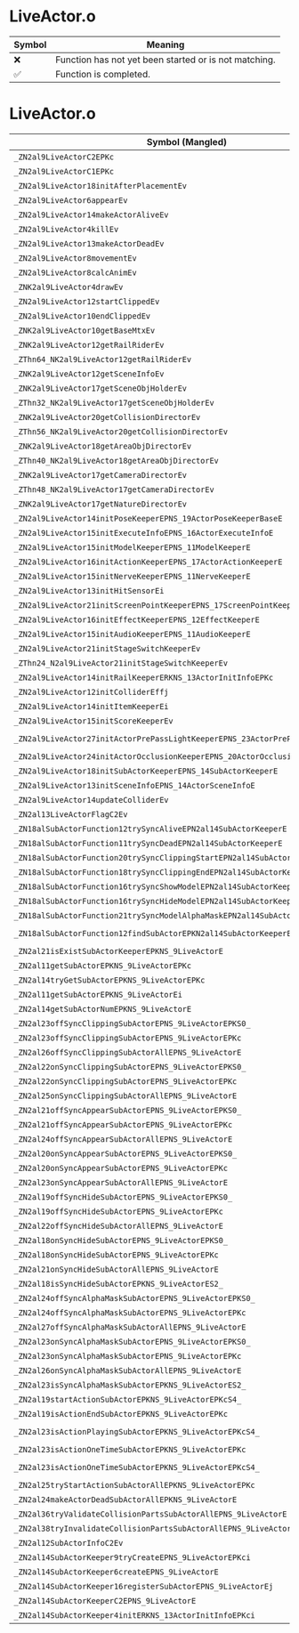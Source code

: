 # LiveActor.o
| Symbol | Meaning 
| ------------- | ------------- 
| :x: | Function has not yet been started or is not matching. 
| :white_check_mark: | Function is completed. 


# LiveActor.o
| Symbol (Mangled) | Symbol (Demangled) | Decompiled? |
| ------------- |  ------------- | ------------- |
| `_ZN2al9LiveActorC2EPKc` | `al::LiveActor::LiveActor(char const*)` | :white_check_mark: |
| `_ZN2al9LiveActorC1EPKc` | `al::LiveActor::LiveActor(char const*)` | :white_check_mark: |
| `_ZN2al9LiveActor18initAfterPlacementEv` | `al::LiveActor::initAfterPlacement(void)` | :white_check_mark: |
| `_ZN2al9LiveActor6appearEv` | `al::LiveActor::appear(void)` | :white_check_mark: |
| `_ZN2al9LiveActor14makeActorAliveEv` | `al::LiveActor::makeActorAlive(void)` | :white_check_mark: |
| `_ZN2al9LiveActor4killEv` | `al::LiveActor::kill(void)` | :white_check_mark: |
| `_ZN2al9LiveActor13makeActorDeadEv` | `al::LiveActor::makeActorDead(void)` | :white_check_mark: |
| `_ZN2al9LiveActor8movementEv` | `al::LiveActor::movement(void)` | :white_check_mark: |
| `_ZN2al9LiveActor8calcAnimEv` | `al::LiveActor::calcAnim(void)` | :white_check_mark: |
| `_ZNK2al9LiveActor4drawEv` | `al::LiveActor::draw(void)const` | :white_check_mark: |
| `_ZN2al9LiveActor12startClippedEv` | `al::LiveActor::startClipped(void)` | :white_check_mark: |
| `_ZN2al9LiveActor10endClippedEv` | `al::LiveActor::endClipped(void)` | :white_check_mark: |
| `_ZNK2al9LiveActor10getBaseMtxEv` | `al::LiveActor::getBaseMtx(void)const` | :white_check_mark: |
| `_ZNK2al9LiveActor12getRailRiderEv` | `al::LiveActor::getRailRider(void)const` | :white_check_mark: |
| `_ZThn64_NK2al9LiveActor12getRailRiderEv` | ``non-virtual thunk to'al::LiveActor::getRailRider(void)const` | :white_check_mark: |
| `_ZNK2al9LiveActor12getSceneInfoEv` | `al::LiveActor::getSceneInfo(void)const` | :white_check_mark: |
| `_ZNK2al9LiveActor17getSceneObjHolderEv` | `al::LiveActor::getSceneObjHolder(void)const` | :white_check_mark: |
| `_ZThn32_NK2al9LiveActor17getSceneObjHolderEv` | ``non-virtual thunk to'al::LiveActor::getSceneObjHolder(void)const` | :white_check_mark: |
| `_ZNK2al9LiveActor20getCollisionDirectorEv` | `al::LiveActor::getCollisionDirector(void)const` | :white_check_mark: |
| `_ZThn56_NK2al9LiveActor20getCollisionDirectorEv` | ``non-virtual thunk to'al::LiveActor::getCollisionDirector(void)const` | :white_check_mark: |
| `_ZNK2al9LiveActor18getAreaObjDirectorEv` | `al::LiveActor::getAreaObjDirector(void)const` | :white_check_mark: |
| `_ZThn40_NK2al9LiveActor18getAreaObjDirectorEv` | ``non-virtual thunk to'al::LiveActor::getAreaObjDirector(void)const` | :white_check_mark: |
| `_ZNK2al9LiveActor17getCameraDirectorEv` | `al::LiveActor::getCameraDirector(void)const` | :white_check_mark: |
| `_ZThn48_NK2al9LiveActor17getCameraDirectorEv` | ``non-virtual thunk to'al::LiveActor::getCameraDirector(void)const` | :white_check_mark: |
| `_ZNK2al9LiveActor17getNatureDirectorEv` | `al::LiveActor::getNatureDirector(void)const` | :white_check_mark: |
| `_ZN2al9LiveActor14initPoseKeeperEPNS_19ActorPoseKeeperBaseE` | `al::LiveActor::initPoseKeeper(al::ActorPoseKeeperBase *)` | :white_check_mark: |
| `_ZN2al9LiveActor15initExecuteInfoEPNS_16ActorExecuteInfoE` | `al::LiveActor::initExecuteInfo(al::ActorExecuteInfo *)` | :white_check_mark: |
| `_ZN2al9LiveActor15initModelKeeperEPNS_11ModelKeeperE` | `al::LiveActor::initModelKeeper(al::ModelKeeper *)` | :white_check_mark: |
| `_ZN2al9LiveActor16initActionKeeperEPNS_17ActorActionKeeperE` | `al::LiveActor::initActionKeeper(al::ActorActionKeeper *)` | :white_check_mark: |
| `_ZN2al9LiveActor15initNerveKeeperEPNS_11NerveKeeperE` | `al::LiveActor::initNerveKeeper(al::NerveKeeper *)` | :white_check_mark: |
| `_ZN2al9LiveActor13initHitSensorEi` | `al::LiveActor::initHitSensor(int)` | :white_check_mark: |
| `_ZN2al9LiveActor21initScreenPointKeeperEPNS_17ScreenPointKeeperE` | `al::LiveActor::initScreenPointKeeper(al::ScreenPointKeeper *)` | :white_check_mark: |
| `_ZN2al9LiveActor16initEffectKeeperEPNS_12EffectKeeperE` | `al::LiveActor::initEffectKeeper(al::EffectKeeper *)` | :white_check_mark: |
| `_ZN2al9LiveActor15initAudioKeeperEPNS_11AudioKeeperE` | `al::LiveActor::initAudioKeeper(al::AudioKeeper *)` | :white_check_mark: |
| `_ZN2al9LiveActor21initStageSwitchKeeperEv` | `al::LiveActor::initStageSwitchKeeper(void)` | :white_check_mark: |
| `_ZThn24_N2al9LiveActor21initStageSwitchKeeperEv` | ``non-virtual thunk to'al::LiveActor::initStageSwitchKeeper(void)` | :white_check_mark: |
| `_ZN2al9LiveActor14initRailKeeperERKNS_13ActorInitInfoEPKc` | `al::LiveActor::initRailKeeper(al::ActorInitInfo const&,char const*)` | :white_check_mark: |
| `_ZN2al9LiveActor12initColliderEffj` | `al::LiveActor::initCollider(float,float,unsigned int)` | :white_check_mark: |
| `_ZN2al9LiveActor14initItemKeeperEi` | `al::LiveActor::initItemKeeper(int)` | :white_check_mark: |
| `_ZN2al9LiveActor15initScoreKeeperEv` | `al::LiveActor::initScoreKeeper(void)` | :white_check_mark: |
| `_ZN2al9LiveActor27initActorPrePassLightKeeperEPNS_23ActorPrePassLightKeeperE` | `al::LiveActor::initActorPrePassLightKeeper(al::ActorPrePassLightKeeper *)` | :white_check_mark: |
| `_ZN2al9LiveActor24initActorOcclusionKeeperEPNS_20ActorOcclusionKeeperE` | `al::LiveActor::initActorOcclusionKeeper(al::ActorOcclusionKeeper *)` | :white_check_mark: |
| `_ZN2al9LiveActor18initSubActorKeeperEPNS_14SubActorKeeperE` | `al::LiveActor::initSubActorKeeper(al::SubActorKeeper *)` | :white_check_mark: |
| `_ZN2al9LiveActor13initSceneInfoEPNS_14ActorSceneInfoE` | `al::LiveActor::initSceneInfo(al::ActorSceneInfo *)` | :white_check_mark: |
| `_ZN2al9LiveActor14updateColliderEv` | `al::LiveActor::updateCollider(void)` | :white_check_mark: |
| `_ZN2al13LiveActorFlagC2Ev` | `al::LiveActorFlag::LiveActorFlag(void)` | :white_check_mark: |
| `_ZN18alSubActorFunction12trySyncAliveEPN2al14SubActorKeeperE` | `alSubActorFunction::trySyncAlive(al::SubActorKeeper *)` | :white_check_mark: |
| `_ZN18alSubActorFunction11trySyncDeadEPN2al14SubActorKeeperE` | `alSubActorFunction::trySyncDead(al::SubActorKeeper *)` | :white_check_mark: |
| `_ZN18alSubActorFunction20trySyncClippingStartEPN2al14SubActorKeeperE` | `alSubActorFunction::trySyncClippingStart(al::SubActorKeeper *)` | :white_check_mark: |
| `_ZN18alSubActorFunction18trySyncClippingEndEPN2al14SubActorKeeperE` | `alSubActorFunction::trySyncClippingEnd(al::SubActorKeeper *)` | :white_check_mark: |
| `_ZN18alSubActorFunction16trySyncShowModelEPN2al14SubActorKeeperE` | `alSubActorFunction::trySyncShowModel(al::SubActorKeeper *)` | :white_check_mark: |
| `_ZN18alSubActorFunction16trySyncHideModelEPN2al14SubActorKeeperE` | `alSubActorFunction::trySyncHideModel(al::SubActorKeeper *)` | :white_check_mark: |
| `_ZN18alSubActorFunction21trySyncModelAlphaMaskEPN2al14SubActorKeeperEf` | `alSubActorFunction::trySyncModelAlphaMask(al::SubActorKeeper *,float)` | :white_check_mark: |
| `_ZN18alSubActorFunction12findSubActorEPKN2al14SubActorKeeperEPKc` | `alSubActorFunction::findSubActor(al::SubActorKeeper const*,char const*)` | :white_check_mark: |
| `_ZN2al21isExistSubActorKeeperEPKNS_9LiveActorE` | `al::isExistSubActorKeeper(al::LiveActor const*)` | :white_check_mark: |
| `_ZN2al11getSubActorEPKNS_9LiveActorEPKc` | `al::getSubActor(al::LiveActor const*,char const*)` | :white_check_mark: |
| `_ZN2al14tryGetSubActorEPKNS_9LiveActorEPKc` | `al::tryGetSubActor(al::LiveActor const*,char const*)` | :white_check_mark: |
| `_ZN2al11getSubActorEPKNS_9LiveActorEi` | `al::getSubActor(al::LiveActor const*,int)` | :white_check_mark: |
| `_ZN2al14getSubActorNumEPKNS_9LiveActorE` | `al::getSubActorNum(al::LiveActor const*)` | :white_check_mark: |
| `_ZN2al23offSyncClippingSubActorEPNS_9LiveActorEPKS0_` | `al::offSyncClippingSubActor(al::LiveActor *,al::LiveActor const*)` | :white_check_mark: |
| `_ZN2al23offSyncClippingSubActorEPNS_9LiveActorEPKc` | `al::offSyncClippingSubActor(al::LiveActor *,char const*)` | :white_check_mark: |
| `_ZN2al26offSyncClippingSubActorAllEPNS_9LiveActorE` | `al::offSyncClippingSubActorAll(al::LiveActor *)` | :white_check_mark: |
| `_ZN2al22onSyncClippingSubActorEPNS_9LiveActorEPKS0_` | `al::onSyncClippingSubActor(al::LiveActor *,al::LiveActor const*)` | :white_check_mark: |
| `_ZN2al22onSyncClippingSubActorEPNS_9LiveActorEPKc` | `al::onSyncClippingSubActor(al::LiveActor *,char const*)` | :white_check_mark: |
| `_ZN2al25onSyncClippingSubActorAllEPNS_9LiveActorE` | `al::onSyncClippingSubActorAll(al::LiveActor *)` | :white_check_mark: |
| `_ZN2al21offSyncAppearSubActorEPNS_9LiveActorEPKS0_` | `al::offSyncAppearSubActor(al::LiveActor *,al::LiveActor const*)` | :white_check_mark: |
| `_ZN2al21offSyncAppearSubActorEPNS_9LiveActorEPKc` | `al::offSyncAppearSubActor(al::LiveActor *,char const*)` | :white_check_mark: |
| `_ZN2al24offSyncAppearSubActorAllEPNS_9LiveActorE` | `al::offSyncAppearSubActorAll(al::LiveActor *)` | :white_check_mark: |
| `_ZN2al20onSyncAppearSubActorEPNS_9LiveActorEPKS0_` | `al::onSyncAppearSubActor(al::LiveActor *,al::LiveActor const*)` | :white_check_mark: |
| `_ZN2al20onSyncAppearSubActorEPNS_9LiveActorEPKc` | `al::onSyncAppearSubActor(al::LiveActor *,char const*)` | :white_check_mark: |
| `_ZN2al23onSyncAppearSubActorAllEPNS_9LiveActorE` | `al::onSyncAppearSubActorAll(al::LiveActor *)` | :white_check_mark: |
| `_ZN2al19offSyncHideSubActorEPNS_9LiveActorEPKS0_` | `al::offSyncHideSubActor(al::LiveActor *,al::LiveActor const*)` | :white_check_mark: |
| `_ZN2al19offSyncHideSubActorEPNS_9LiveActorEPKc` | `al::offSyncHideSubActor(al::LiveActor *,char const*)` | :white_check_mark: |
| `_ZN2al22offSyncHideSubActorAllEPNS_9LiveActorE` | `al::offSyncHideSubActorAll(al::LiveActor *)` | :white_check_mark: |
| `_ZN2al18onSyncHideSubActorEPNS_9LiveActorEPKS0_` | `al::onSyncHideSubActor(al::LiveActor *,al::LiveActor const*)` | :white_check_mark: |
| `_ZN2al18onSyncHideSubActorEPNS_9LiveActorEPKc` | `al::onSyncHideSubActor(al::LiveActor *,char const*)` | :white_check_mark: |
| `_ZN2al21onSyncHideSubActorAllEPNS_9LiveActorE` | `al::onSyncHideSubActorAll(al::LiveActor *)` | :white_check_mark: |
| `_ZN2al18isSyncHideSubActorEPKNS_9LiveActorES2_` | `al::isSyncHideSubActor(al::LiveActor const*,al::LiveActor const*)` | :white_check_mark: |
| `_ZN2al24offSyncAlphaMaskSubActorEPNS_9LiveActorEPKS0_` | `al::offSyncAlphaMaskSubActor(al::LiveActor *,al::LiveActor const*)` | :white_check_mark: |
| `_ZN2al24offSyncAlphaMaskSubActorEPNS_9LiveActorEPKc` | `al::offSyncAlphaMaskSubActor(al::LiveActor *,char const*)` | :white_check_mark: |
| `_ZN2al27offSyncAlphaMaskSubActorAllEPNS_9LiveActorE` | `al::offSyncAlphaMaskSubActorAll(al::LiveActor *)` | :white_check_mark: |
| `_ZN2al23onSyncAlphaMaskSubActorEPNS_9LiveActorEPKS0_` | `al::onSyncAlphaMaskSubActor(al::LiveActor *,al::LiveActor const*)` | :white_check_mark: |
| `_ZN2al23onSyncAlphaMaskSubActorEPNS_9LiveActorEPKc` | `al::onSyncAlphaMaskSubActor(al::LiveActor *,char const*)` | :white_check_mark: |
| `_ZN2al26onSyncAlphaMaskSubActorAllEPNS_9LiveActorE` | `al::onSyncAlphaMaskSubActorAll(al::LiveActor *)` | :white_check_mark: |
| `_ZN2al23isSyncAlphaMaskSubActorEPKNS_9LiveActorES2_` | `al::isSyncAlphaMaskSubActor(al::LiveActor const*,al::LiveActor const*)` | :white_check_mark: |
| `_ZN2al19startActionSubActorEPKNS_9LiveActorEPKcS4_` | `al::startActionSubActor(al::LiveActor const*,char const*,char const*)` | :white_check_mark: |
| `_ZN2al19isActionEndSubActorEPKNS_9LiveActorEPKc` | `al::isActionEndSubActor(al::LiveActor const*,char const*)` | :white_check_mark: |
| `_ZN2al23isActionPlayingSubActorEPKNS_9LiveActorEPKcS4_` | `al::isActionPlayingSubActor(al::LiveActor const*,char const*,char const*)` | :white_check_mark: |
| `_ZN2al23isActionOneTimeSubActorEPKNS_9LiveActorEPKc` | `al::isActionOneTimeSubActor(al::LiveActor const*,char const*)` | :white_check_mark: |
| `_ZN2al23isActionOneTimeSubActorEPKNS_9LiveActorEPKcS4_` | `al::isActionOneTimeSubActor(al::LiveActor const*,char const*,char const*)` | :white_check_mark: |
| `_ZN2al25tryStartActionSubActorAllEPKNS_9LiveActorEPKc` | `al::tryStartActionSubActorAll(al::LiveActor const*,char const*)` | :white_check_mark: |
| `_ZN2al24makeActorDeadSubActorAllEPKNS_9LiveActorE` | `al::makeActorDeadSubActorAll(al::LiveActor const*)` | :white_check_mark: |
| `_ZN2al36tryValidateCollisionPartsSubActorAllEPNS_9LiveActorE` | `al::tryValidateCollisionPartsSubActorAll(al::LiveActor *)` | :white_check_mark: |
| `_ZN2al38tryInvalidateCollisionPartsSubActorAllEPNS_9LiveActorE` | `al::tryInvalidateCollisionPartsSubActorAll(al::LiveActor *)` | :white_check_mark: |
| `_ZN2al12SubActorInfoC2Ev` | `al::SubActorInfo::SubActorInfo(void)` | :white_check_mark: |
| `_ZN2al14SubActorKeeper9tryCreateEPNS_9LiveActorEPKci` | `al::SubActorKeeper::tryCreate(al::LiveActor *,char const*,int)` | :white_check_mark: |
| `_ZN2al14SubActorKeeper6createEPNS_9LiveActorE` | `al::SubActorKeeper::create(al::LiveActor *)` | :white_check_mark: |
| `_ZN2al14SubActorKeeper16registerSubActorEPNS_9LiveActorEj` | `al::SubActorKeeper::registerSubActor(al::LiveActor *,unsigned int)` | :white_check_mark: |
| `_ZN2al14SubActorKeeperC2EPNS_9LiveActorE` | `al::SubActorKeeper::SubActorKeeper(al::LiveActor *)` | :white_check_mark: |
| `_ZN2al14SubActorKeeper4initERKNS_13ActorInitInfoEPKci` | `al::SubActorKeeper::init(al::ActorInitInfo const&,char const*,int)` | :white_check_mark: |
